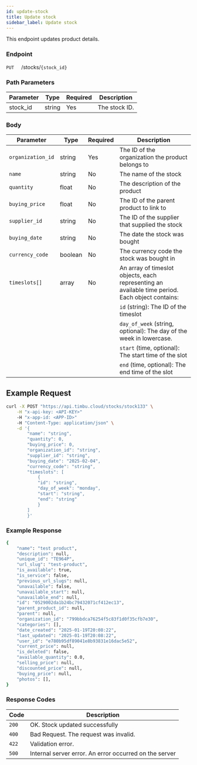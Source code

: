 ```yaml
---
id: update-stock
title: Update stock
sidebar_label: Update stock
---
```


This endpoint updates product details.

### Endpoint

`PUT` &nbsp; &nbsp; /stocks/`{stock_id}`

### Path Parameters

| Parameter | Type   | Required | Description   |
| --------- | ------ | -------- | ------------- |
| stock_id  | string | Yes      | The stock ID. |

### Body

| Parameter         | Type    | Required | Description                                                                                     |
| ----------------- | ------- | -------- | ----------------------------------------------------------------------------------------------- |
| `organization_id` | string  | Yes      | The ID of the organization the product belongs to                                               |
| `name`            | string  | No       | The name of the stock                                                                           |
| `quantity`        | float   | No       | The description of the product                                                                  |
| `buying_price`    | float   | No       | The ID of the parent product to link to                                                         |
| `supplier_id`     | string  | No       | The ID of the supplier that supplied the stock                                                  |
| `buying_date`     | string  | No       | The date the stock was bought                                                                   |
| `currency_code`   | boolean | No       | The currency code the stock was bought in                                                       |
| `timeslots[]`     | array   | No       | An array of timeslot objects, each representing an available time period. Each object contains: |
|                   |         |          | `id` (string): The ID of the timeslot                                                           |
|                   |         |          | `day_of_week` (string, optional): The day of the week in lowercase.                             |
|                   |         |          | `start` (time, optional): The start time of the slot                                            |
|                   |         |          | `end` (time, optional): The end time of the slot                                                |

## Example Request

```bash
curl -X POST "https://api.timbu.cloud/stocks/stock133" \
    -H "x-api-key: <API-KEY>"
    -H "x-app-id: <APP-ID>"
    -H "Content-Type: application/json" \
    -d '{
        "name": "string",
        "quantity": 0,
        "buying_price": 0,
        "organization_id": "string",
        "supplier_id": "string",
        "buying_date": "2025-02-04",
        "currency_code": "string",
        "timeslots": [
            {
            "id": "string",
            "day_of_week": "monday",
            "start": "string",
            "end": "string"
            }
        ]
        }'
```

### Example Response

```bash
{
    "name": "test product",
    "description": null,
    "unique_id": "TE964P",
    "url_slug": "test-product",
    "is_available": true,
    "is_service": false,
    "previous_url_slugs": null,
    "unavailable": false,
    "unavailable_start": null,
    "unavailable_end": null,
    "id": "0529002da1b24bc79432071cf412ec13",
    "parent_product_id": null,
    "parent": null,
    "organization_id": "799bbdca76254f5c83f1d0f35cfb7e30",
    "categories": [],
    "date_created": "2025-01-19T20:08:22",
    "last_updated": "2025-01-19T20:08:22",
    "user_id": "e780b95df89041e8b93831e16dac5e52",
    "current_price": null,
    "is_deleted": false,
    "available_quantity": 0.0,
    "selling_price": null,
    "discounted_price": null,
    "buying_price": null,
    "photos": [],
}
```

### Response Codes

| Code  | Description                                            |
| ----- | ------------------------------------------------------ |
| `200` | OK. Stock updated successfully                         |
| `400` | Bad Request. The request was invalid.                  |
| `422` | Validation error.                                      |
| `500` | Internal server error. An error occurred on the server |
